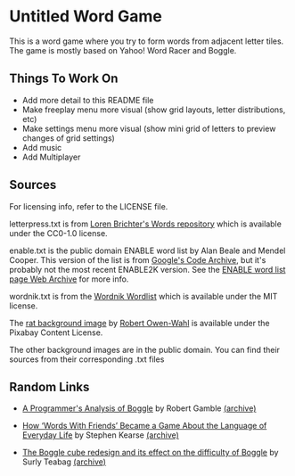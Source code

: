 # Untitled Word Game

This is a word game where you try to form words from adjacent letter tiles.
The game is mostly based on Yahoo! Word Racer and Boggle.

## Things To Work On

- Add more detail to this README file
- Make freeplay menu more visual (show grid layouts, letter distributions, etc)
- Make settings menu more visual (show mini grid of letters to preview changes of grid settings)
- Add music
- Add Multiplayer

## Sources

For licensing info, refer to the LICENSE file.

letterpress.txt is from
[Loren Brichter's Words repository](https://github.com/lorenbrichter/Words)
which is available under the CC0-1.0 license.

enable.txt is the public domain ENABLE word list by Alan Beale and Mendel Cooper. 
This version of the list is from
[Google's Code Archive](https://code.google.com/archive/p/dotnetperls-controls/downloads),
but it's probably not the most recent ENABLE2K version.
See the [ENABLE word list page Web Archive](https://web.archive.org/web/20040831090536/http://personal.riverusers.com/~thegrendel/software.html)
for more info.

wordnik.txt is from the [Wordnik Wordlist](https://github.com/wordnik/wordlist)
which is available under the MIT license.

The [rat background image](https://pixabay.com/photos/animal-brown-creature-critter-fur-1239127/)
by [Robert Owen-Wahl](https://pixabay.com/users/shutterbug75-2077322/)
is available under the Pixabay Content License.

The other background images are in the public domain.
You can find their sources from their corresponding .txt files 

## Random Links
- [A Programmer's Analysis of Boggle](http://www.robertgamble.net/2016/01/a-programmers-analysis-of-boggle.html)
by Robert Gamble [(archive)](https://web.archive.org/web/20240205182900/http://www.robertgamble.net/2016/01/a-programmers-analysis-of-boggle.html)

- [How ‘Words With Friends’ Became a Game About the Language of Everyday Life](https://www.vice.com/en/article/how-words-with-friends-became-a-game-about-the-language-of-everyday-life/)
by Stephen Kearse [(archive)](https://web.archive.org/web/20240925043359/https://www.vice.com/en/article/how-words-with-friends-became-a-game-about-the-language-of-everyday-life/)

- [The Boggle cube redesign and its effect on the difficulty of Boggle](http://www.bananagrammer.com/2013/10/the-boggle-cube-redesign-and-its-effect.html)
by Surly Teabag [(archive)](https://web.archive.org/web/20140219110857/http://www.bananagrammer.com/2013/10/the-boggle-cube-redesign-and-its-effect.html)